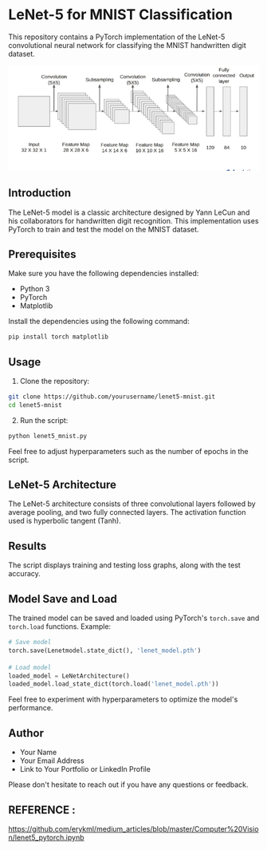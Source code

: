 # LeNet-5 for MNIST Classification

This repository contains a PyTorch implementation of the LeNet-5 convolutional neural network for classifying the MNIST handwritten digit dataset.

![LeNet-5 Architecture](lenet5architecture.png)



## Introduction

The LeNet-5 model is a classic architecture designed by Yann LeCun and his collaborators for handwritten digit recognition. This implementation uses PyTorch to train and test the model on the MNIST dataset.

## Prerequisites

Make sure you have the following dependencies installed:

- Python 3
- PyTorch
- Matplotlib

Install the dependencies using the following command:

```bash
pip install torch matplotlib
```

## Usage

1. Clone the repository:

```bash
git clone https://github.com/yourusername/lenet5-mnist.git
cd lenet5-mnist
```

2. Run the script:

```bash
python lenet5_mnist.py
```

Feel free to adjust hyperparameters such as the number of epochs in the script.

## LeNet-5 Architecture

The LeNet-5 architecture consists of three convolutional layers followed by average pooling, and two fully connected layers. The activation function used is hyperbolic tangent (Tanh).

## Results

The script displays training and testing loss graphs, along with the test accuracy.

## Model Save and Load

The trained model can be saved and loaded using PyTorch's `torch.save` and `torch.load` functions. Example:

```python
# Save model
torch.save(Lenetmodel.state_dict(), 'lenet_model.pth')

# Load model
loaded_model = LeNetArchitecture()
loaded_model.load_state_dict(torch.load('lenet_model.pth'))
```

Feel free to experiment with hyperparameters to optimize the model's performance.

## Author

- Your Name
- Your Email Address
- Link to Your Portfolio or LinkedIn Profile

Please don't hesitate to reach out if you have any questions or feedback.


## REFERENCE : 

https://github.com/erykml/medium_articles/blob/master/Computer%20Vision/lenet5_pytorch.ipynb


